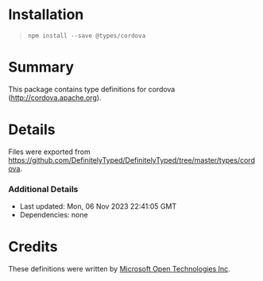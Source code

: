 # Installation
> `npm install --save @types/cordova`

# Summary
This package contains type definitions for cordova (http://cordova.apache.org).

# Details
Files were exported from https://github.com/DefinitelyTyped/DefinitelyTyped/tree/master/types/cordova.

### Additional Details
 * Last updated: Mon, 06 Nov 2023 22:41:05 GMT
 * Dependencies: none

# Credits
These definitions were written by [Microsoft Open Technologies Inc](http://msopentech.com).
